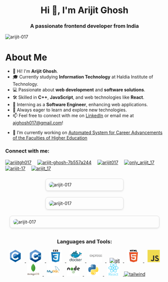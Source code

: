 <h1 align="center">Hi 👋, I'm Arijit Ghosh</h1>
<h3 align="center">A passionate frontend developer from India</h3>

<p align="left"> <img src="https://komarev.com/ghpvc/?username=arijit-017&label=Profile%20views&color=0e75b6&style=flat" alt="arijit-017" /> </p>

<p align="left">
  
# About Me

- 👋 Hi! I'm **Arijit Ghosh**.
- 🎓 Currently studying **Information Technology** at Haldia Institute of Technology.
- 💻 Passionate about **web development** and **software solutions**.
- 🛠️ Skilled in **C++**, **JavaScript**, and web technologies like **React**.
- 🚀 Interning as a **Software Engineer**, enhancing web applications.
- 🌱 Always eager to learn and explore new technologies.
- 📫 Feel free to connect with me on [LinkedIn](https://www.linkedin.com/in/arijit-ghosh-7b557a244) or email me at [ajghosh017@gmail.com](mailto:ajghosh017@gmail.com)!

</p>

- 🔭 I’m currently working on [Automated System for Career Advancements of the Faculties of Higher Education](https://github.com/apsharma07/SIH1613)

<h3 align="left">Connect with me:</h3>
<p align="left">
  <a href="https://twitter.com/arijitgh017" target="blank"><img align="center" src="https://raw.githubusercontent.com/rahuldkjain/github-profile-readme-generator/master/src/images/icons/Social/twitter.svg" alt="arijitgh017" height="30" width="40" style="margin-right: 15px;" /></a>
  <a href="https://linkedin.com/in/arijit-ghosh-7b557a244" target="blank"><img align="center" src="https://raw.githubusercontent.com/rahuldkjain/github-profile-readme-generator/master/src/images/icons/Social/linked-in-alt.svg" alt="arijit-ghosh-7b557a244" height="30" width="40" style="margin-right: 15px;" /></a>
  <a href="https://kaggle.com/arijit017" target="blank"><img align="center" src="https://raw.githubusercontent.com/rahuldkjain/github-profile-readme-generator/master/src/images/icons/Social/kaggle.svg" alt="arijit017" height="30" width="40" style="margin-right: 15px;" /></a>
  <a href="https://instagram.com/only_arijit_17" target="blank"><img align="center" src="https://raw.githubusercontent.com/rahuldkjain/github-profile-readme-generator/master/src/images/icons/Social/instagram.svg" alt="only_arijit_17" height="30" width="40" style="margin-right: 15px;" /></a>
  <a href="https://codeforces.com/profile/arijit-17" target="blank"><img align="center" src="https://raw.githubusercontent.com/rahuldkjain/github-profile-readme-generator/master/src/images/icons/Social/codeforces.svg" alt="arijit-17" height="30" width="40" style="margin-right: 15px;" /></a>
  <a href="https://www.leetcode.com/arijit_17" target="blank"><img align="center" src="https://raw.githubusercontent.com/rahuldkjain/github-profile-readme-generator/master/src/images/icons/Social/leet-code.svg" alt="arijit_17" height="30" width="40" /></a>
</p>

<div style="display: flex; justify-content: center; flex-wrap: wrap; margin-bottom: 20px;">
  <div style="flex: 1 1 45%; max-width: 45%; margin: 10px; padding: 10px; border: 1px solid #ddd; border-radius: 8px; box-shadow: 0 2px 5px rgba(0, 0, 0, 0.1);">
    <img src="https://github-readme-stats.vercel.app/api?username=arijit-017&show_icons=true&locale=en" alt="arijit-017" style="width: 100%; height: auto; border-radius: 8px;"/>
  </div>
  
  <div style="flex: 1 1 45%; max-width: 45%; margin: 10px; padding: 10px; border: 1px solid #ddd; border-radius: 8px; box-shadow: 0 2px 5px rgba(0, 0, 0, 0.1);">
    <img src="https://github-readme-streak-stats.herokuapp.com/?user=arijit-017&" alt="arijit-017" style="width: 100%; height: auto; border-radius: 8px;"/>
  </div>
  
  <div style="flex: 1 1 90%; max-width: 90%; margin: 10px; padding: 10px; border: 1px solid #ddd; border-radius: 8px; box-shadow: 0 2px 5px rgba(0, 0, 0, 0.1);">
    <img src="https://github-readme-stats.vercel.app/api/top-langs?username=arijit-017&show_icons=true&locale=en&layout=compact" alt="arijit-017" style="width: 100%; height: auto; border-radius: 8px;"/>
  </div>
</div>
<h3 align="center">Languages and Tools:</h3>
<p align="center">
  <a href="https://www.cprogramming.com/" target="_blank" rel="noreferrer">
    <img src="https://raw.githubusercontent.com/devicons/devicon/master/icons/c/c-original.svg" alt="c" width="40" height="40" style="margin: 0 10px;"/>
  </a>
  <a href="https://www.w3schools.com/cpp/" target="_blank" rel="noreferrer">
    <img src="https://raw.githubusercontent.com/devicons/devicon/master/icons/cplusplus/cplusplus-original.svg" alt="cplusplus" width="40" height="40" style="margin: 0 10px;"/>
  </a>
  <a href="https://www.w3schools.com/css/" target="_blank" rel="noreferrer">
    <img src="https://raw.githubusercontent.com/devicons/devicon/master/icons/css3/css3-original-wordmark.svg" alt="css3" width="40" height="40" style="margin: 0 10px;"/>
  </a>
  <a href="https://www.docker.com/" target="_blank" rel="noreferrer">
    <img src="https://raw.githubusercontent.com/devicons/devicon/master/icons/docker/docker-original-wordmark.svg" alt="docker" width="40" height="40" style="margin: 0 10px;"/>
  </a>
  <a href="https://expressjs.com" target="_blank" rel="noreferrer">
    <img src="https://raw.githubusercontent.com/devicons/devicon/master/icons/express/express-original-wordmark.svg" alt="express" width="40" height="40" style="margin: 0 10px;"/>
  </a>
  <a href="https://git-scm.com/" target="_blank" rel="noreferrer">
    <img src="https://www.vectorlogo.zone/logos/git-scm/git-scm-icon.svg" alt="git" width="40" height="40" style="margin: 0 10px;"/>
  </a>
  <a href="https://www.w3.org/html/" target="_blank" rel="noreferrer">
    <img src="https://raw.githubusercontent.com/devicons/devicon/master/icons/html5/html5-original-wordmark.svg" alt="html5" width="40" height="40" style="margin: 0 10px;"/>
  </a>
  <a href="https://developer.mozilla.org/en-US/docs/Web/JavaScript" target="_blank" rel="noreferrer">
    <img src="https://raw.githubusercontent.com/devicons/devicon/master/icons/javascript/javascript-original.svg" alt="javascript" width="40" height="40" style="margin: 0 10px;"/>
  </a>
  <a href="https://www.mongodb.com/" target="_blank" rel="noreferrer">
    <img src="https://raw.githubusercontent.com/devicons/devicon/master/icons/mongodb/mongodb-original-wordmark.svg" alt="mongodb" width="40" height="40" style="margin: 0 10px;"/>
  </a>
  <a href="https://www.mysql.com/" target="_blank" rel="noreferrer">
    <img src="https://raw.githubusercontent.com/devicons/devicon/master/icons/mysql/mysql-original-wordmark.svg" alt="mysql" width="40" height="40" style="margin: 0 10px;"/>
  </a>
  <a href="https://nodejs.org" target="_blank" rel="noreferrer">
    <img src="https://raw.githubusercontent.com/devicons/devicon/master/icons/nodejs/nodejs-original-wordmark.svg" alt="nodejs" width="40" height="40" style="margin: 0 10px;"/>
  </a>
  <a href="https://www.python.org" target="_blank" rel="noreferrer">
    <img src="https://raw.githubusercontent.com/devicons/devicon/master/icons/python/python-original.svg" alt="python" width="40" height="40" style="margin: 0 10px;"/>
  </a>
  <a href="https://reactjs.org/" target="_blank" rel="noreferrer">
    <img src="https://raw.githubusercontent.com/devicons/devicon/master/icons/react/react-original-wordmark.svg" alt="react" width="40" height="40" style="margin: 0 10px;"/>
  </a>
  <a href="https://tailwindcss.com/" target="_blank" rel="noreferrer">
    <img src="https://www.vectorlogo.zone/logos/tailwindcss/tailwindcss-icon.svg" alt="tailwind" width="40" height="40"/>
  </a>
</p>
